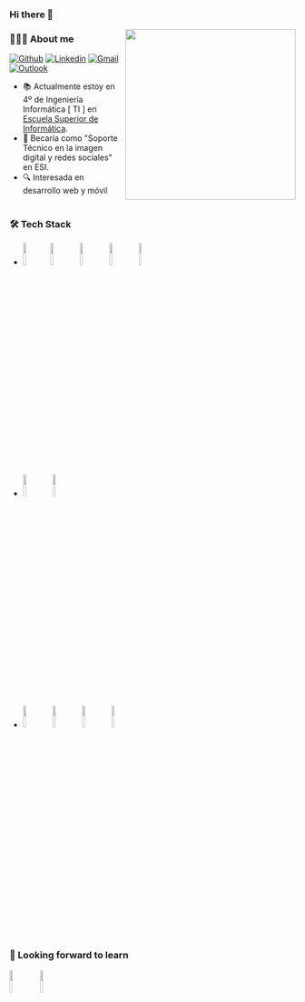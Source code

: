 ### Hi there 👋
<img align='right' src='https://media.giphy.com/media/3orifi5ssKvEpp4V5m/giphy.gif' width='300"'>
<h3> 👩🏽‍💻 About me </h3>

[![Github](https://img.shields.io/badge/-Github-000?style=flat&logo=Github&logoColor=white)](https://github.com/luciaagarcial)
[![Linkedin](https://img.shields.io/badge/-LinkedIn-blue?style=flat&logo=Linkedin&logoColor=white)](https://www.linkedin.com/in/luc%C3%ADa-alfonso-garc%C3%ADa-b86981144/)
[![Gmail](https://img.shields.io/badge/-Gmail-c14438?style=flat&logo=Gmail&logoColor=white)](mailto:murillo.comino@gmail.com)
[![Outlook](https://img.shields.io/badge/-Outlook-0078D4?style=flat&logo=Microsoft-Outlook&logoColor=white)](mailto:murillo_comino@hotmail.com)

- 📚 Actualmente estoy en 4º de Ingeniería Informática [ TI ] en [Escuela Superior de Informática](https://esi.uclm.es/). 
- 💼 Becaria como "Soporte Técnico en la imagen digital y redes sociales" en ESI.
- 🔍 Interesada en desarrollo web y móvil
<br/><br/>
<h3>🛠 Tech Stack</h3>

- <code><img width="10%" src="https://www.vectorlogo.zone/logos/flutterio/flutterio-ar21.svg"></code><code><img width="10%" src="https://www.vectorlogo.zone/logos/android/android-ar21.svg"></code>
<code><img width="10%" src="https://www.vectorlogo.zone/logos/java/java-ar21.svg"></code>
<code><img width="10%" src="https://www.vectorlogo.zone/logos/python/python-ar21.svg"></code>
<code><img width="10%" src="https://encrypted-tbn0.gstatic.com/images?q=tbn%3AANd9GcTlCEc4rSj_ms6CEw_V66VS0kJCFzVAzW_r9w&usqp=CAU"></code>
<br/><br/>
- <code><img width="10%" src="https://www.vectorlogo.zone/logos/firebase/firebase-ar21.svg"></code>
<code><img width="10%" src="https://www.vectorlogo.zone/logos/git-scm/git-scm-ar21.svg"></code>
<br/><br/>
- <code><img width="10%" src="https://www.vectorlogo.zone/logos/eclipse/eclipse-ar21.svg"></code>
<code><img width="10%" src="https://www.vectorlogo.zone/logos/visualstudio_code/visualstudio_code-ar21.svg"></code>
<code><img width="10%" src="https://i1.wp.com/mobilityarena.com/wp-content/uploads/2017/10/Android-Studio.jpg"></code>
<code><img width="10%" src="https://www.vectorlogo.zone/logos/github/github-ar21.svg"></code>
<br/><br/>
<h3> 🌱 Looking forward to learn </h3>

<code><img width="10%" src="https://www.vectorlogo.zone/logos/angular/angular-ar21.svg"></code>
<code><img width="10%" src="https://www.vectorlogo.zone/logos/javascript/javascript-ar21.svg"></code>
<br/><br/>
